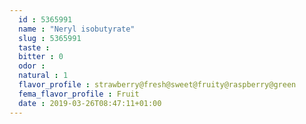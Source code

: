```yaml
---
  id : 5365991
  name : "Neryl isobutyrate"
  slug : 5365991
  taste : 
  bitter : 0
  odor : 
  natural : 1
  flavor_profile : strawberry@fresh@sweet@fruity@raspberry@green
  fema_flavor_profile : Fruit
  date : 2019-03-26T08:47:11+01:00
---
```



